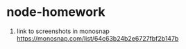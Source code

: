 # node-homework
1. link to screenshots in monosnap
https://monosnap.com/list/64c63b24b2e6727fbf2b147b